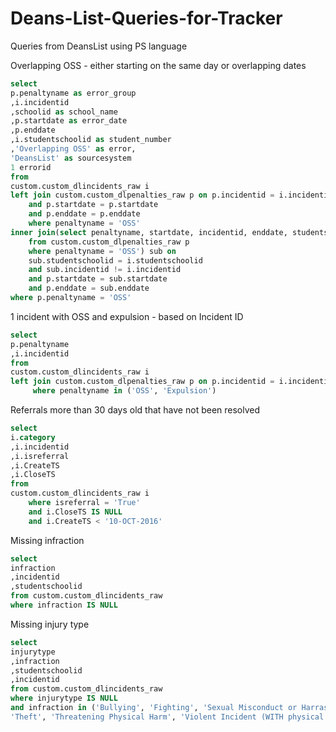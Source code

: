 # Deans-List-Queries-for-Tracker
Queries from DeansList using PS language

Overlapping OSS - either starting on the same day or overlapping dates 

```SQL
select 
p.penaltyname as error_group
,i.incidentid 
,schoolid as school_name
,p.startdate as error_date
,p.enddate 
,i.studentschoolid as student_number
,'Overlapping OSS' as error, 
'DeansList' as sourcesystem
1 errorid 
from
custom.custom_dlincidents_raw i 
left join custom.custom_dlpenalties_raw p on p.incidentid = i.incidentid
    and p.startdate = p.startdate
    and p.enddate = p.enddate
    where penaltyname = 'OSS'
inner join(select penaltyname, startdate, incidentid, enddate, studentschoolid
    from custom.custom_dlpenalties_raw p 
    where penaltyname = 'OSS') sub on
    sub.studentschoolid = i.studentschoolid 
    and sub.incidentid != i.incidentid 
    and p.startdate = sub.startdate
    and p.enddate = sub.enddate
where p.penaltyname = 'OSS'
```

1 incident with OSS and expulsion - based on Incident ID

```SQL
select 
p.penaltyname
,i.incidentid
from
custom.custom_dlincidents_raw i 
left join custom.custom_dlpenalties_raw p on p.incidentid = i.incidentid
	 where penaltyname in ('OSS', 'Expulsion')
```

Referrals more than 30 days old that have not been resolved
```SQL
select 
i.category
,i.incidentid
,i.isreferral
,i.CreateTS
,i.CloseTS
from
custom.custom_dlincidents_raw i 
	where isreferral = 'True'
	and i.CloseTS IS NULL
	and i.CreateTS < '10-OCT-2016'
```

Missing infraction
```SQL
select 
infraction
,incidentid
,studentschoolid
from custom.custom_dlincidents_raw
where infraction IS NULL
```

Missing injury type 
```SQL
select 
injurytype
,infraction
,studentschoolid
,incidentid
from custom.custom_dlincidents_raw
where injurytype IS NULL 
and infraction in ('Bullying', 'Fighting', 'Sexual Misconduct or Harrassment', 
'Theft', 'Threatening Physical Harm', 'Violent Incident (WITH physical injury) (VIOWINJ)')
```


